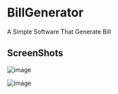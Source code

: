 # BillGenerator
A Simple Software That Generate Bill


## ScreenShots
![image](https://user-images.githubusercontent.com/42464927/70503276-12313a00-1b49-11ea-99bd-1a60389af83e.png)

![image](https://user-images.githubusercontent.com/42464927/70503482-7f44cf80-1b49-11ea-901a-9bd91bc8168e.png)
